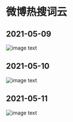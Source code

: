 
# 微博热搜词云  

## 2021-05-09
![image text](https://github.com/vmp65l3/weibo-hotrank/blob/master/fig/2021-05-09.jpg)

## 2021-05-10
![image text](https://github.com/vmp65l3/weibo-hotrank/blob/master/fig/2021-05-10.jpg)

## 2021-05-11
![image text](https://github.com/vmp65l3/weibo-hotrank/blob/master/fig/2021-05-11.jpg)
